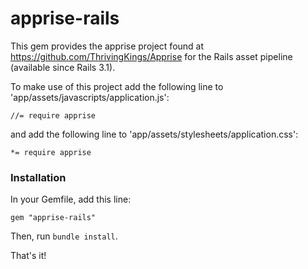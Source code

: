 # apprise-rails

This gem provides the apprise project found at https://github.com/ThrivingKings/Apprise for the Rails asset pipeline (available since Rails 3.1).

To make use of this project add the following line to 'app/assets/javascripts/application.js':

    //= require apprise

and add the following line to 'app/assets/stylesheets/application.css':

    *= require apprise

### Installation

In your Gemfile, add this line:

    gem "apprise-rails"

Then, run `bundle install`.

That's it!
